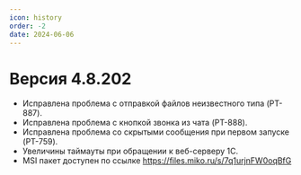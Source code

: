 ```yaml
---
icon: history
order: -2
date: 2024-06-06
---
```

# Версия 4.8.202

- Исправлена проблема с отправкой файлов неизвестного типа (PT-887).
- Исправлена проблема с кнопкой звонка из чата (PT-888).
- Исправлена проблема со скрытыми сообщения при первом запуске (PT-759).
- Увеличины таймауты при обращении к веб-серверу 1С.
- MSI пакет доступен по ссылке https://files.miko.ru/s/7q1urjnFW0oqBfG